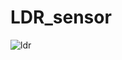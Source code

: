 # LDR_sensor
![ldr](https://user-images.githubusercontent.com/77317214/108064130-18eef300-7011-11eb-9455-d4fb4fb92e11.png)
